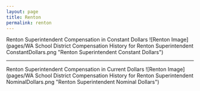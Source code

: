 ```yaml
---
layout: page
title: Renton
permalink: renton
---
```



Renton Superintendent Compensation in Constant Dollars
![Renton Image](pages/WA School District Compensation History for Renton Superintendent ConstantDollars.png "Renton Superintendent Constant Dollars")
___

Renton Superintendent Compensation in Current Dollars
![Renton Image](pages/WA School District Compensation History for Renton Superintendent NominalDollars.png "Renton Superintendent Nominal Dollars")
